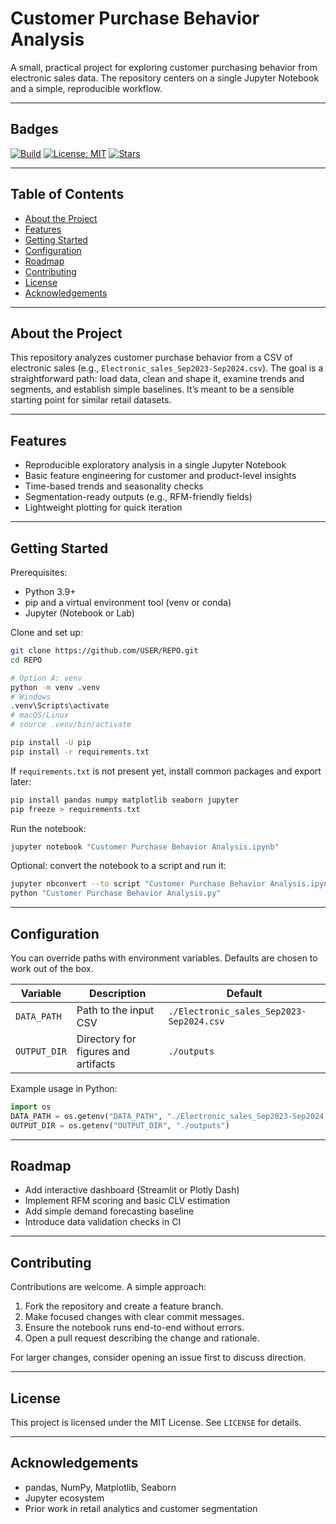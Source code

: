 # Customer Purchase Behavior Analysis

A small, practical project for exploring customer purchasing behavior from electronic sales data. The repository centers on a single Jupyter Notebook and a simple, reproducible workflow.

---

## Badges

[![Build](https://img.shields.io/github/actions/workflow/status/asadshehzed/Customer-Purchase-Behavior-Analysis/ci.yml?label=build)](https://github.com/asadshehzed/Customer-Purchase-Behavior-Analysis/actions)
[![License: MIT](https://img.shields.io/badge/License-MIT-blue.svg)](#license)
[![Stars](https://img.shields.io/github/stars/asadshehzed/Customer-Purchase-Behavior-Analysis?style=social)](https://github.com/asadshehzed/Customer-Purchase-Behavior-Analysis/stargazers)

---

## Table of Contents

- [About the Project](#about-the-project)
- [Features](#features)
- [Getting Started](#getting-started)
- [Configuration](#configuration)
- [Roadmap](#roadmap)
- [Contributing](#contributing)
- [License](#license)
- [Acknowledgements](#acknowledgements)

---

## About the Project

This repository analyzes customer purchase behavior from a CSV of electronic sales (e.g., `Electronic_sales_Sep2023-Sep2024.csv`). The goal is a straightforward path: load data, clean and shape it, examine trends and segments, and establish simple baselines. It’s meant to be a sensible starting point for similar retail datasets.

---

## Features

- Reproducible exploratory analysis in a single Jupyter Notebook
- Basic feature engineering for customer and product-level insights
- Time-based trends and seasonality checks
- Segmentation-ready outputs (e.g., RFM-friendly fields)
- Lightweight plotting for quick iteration

---

## Getting Started

Prerequisites:

- Python 3.9+
- pip and a virtual environment tool (venv or conda)
- Jupyter (Notebook or Lab)

Clone and set up:

```bash
git clone https://github.com/USER/REPO.git
cd REPO

# Option A: venv
python -m venv .venv
# Windows
.venv\Scripts\activate
# macOS/Linux
# source .venv/bin/activate

pip install -U pip
pip install -r requirements.txt
```

If `requirements.txt` is not present yet, install common packages and export later:

```bash
pip install pandas numpy matplotlib seaborn jupyter
pip freeze > requirements.txt
```

Run the notebook:

```bash
jupyter notebook "Customer Purchase Behavior Analysis.ipynb"
```

Optional: convert the notebook to a script and run it:

```bash
jupyter nbconvert --to script "Customer Purchase Behavior Analysis.ipynb"
python "Customer Purchase Behavior Analysis.py"
```

---

## Configuration

You can override paths with environment variables. Defaults are chosen to work out of the box.

| Variable     | Description                         | Default                                  |
|--------------|-------------------------------------|------------------------------------------|
| `DATA_PATH`  | Path to the input CSV               | `./Electronic_sales_Sep2023-Sep2024.csv` |
| `OUTPUT_DIR` | Directory for figures and artifacts | `./outputs`                              |

Example usage in Python:

```python
import os
DATA_PATH = os.getenv("DATA_PATH", "./Electronic_sales_Sep2023-Sep2024.csv")
OUTPUT_DIR = os.getenv("OUTPUT_DIR", "./outputs")
```

---

## Roadmap

- Add interactive dashboard (Streamlit or Plotly Dash)
- Implement RFM scoring and basic CLV estimation
- Add simple demand forecasting baseline
- Introduce data validation checks in CI

---

## Contributing

Contributions are welcome. A simple approach:

1. Fork the repository and create a feature branch.
2. Make focused changes with clear commit messages.
3. Ensure the notebook runs end-to-end without errors.
4. Open a pull request describing the change and rationale.

For larger changes, consider opening an issue first to discuss direction.

---

## License

This project is licensed under the MIT License. See `LICENSE` for details.

---

## Acknowledgements

- pandas, NumPy, Matplotlib, Seaborn
- Jupyter ecosystem
- Prior work in retail analytics and customer segmentation
